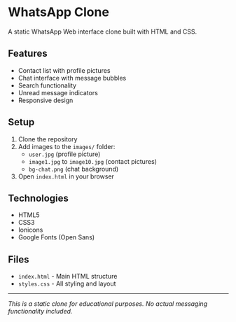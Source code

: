 # WhatsApp Clone

A static WhatsApp Web interface clone built with HTML and CSS.

## Features

- Contact list with profile pictures
- Chat interface with message bubbles
- Search functionality
- Unread message indicators
- Responsive design

## Setup

1. Clone the repository
2. Add images to the `images/` folder:
   - `user.jpg` (profile picture)
   - `image1.jpg` to `image10.jpg` (contact pictures)
   - `bg-chat.png` (chat background)
3. Open `index.html` in your browser

## Technologies

- HTML5
- CSS3
- Ionicons
- Google Fonts (Open Sans)

## Files

- `index.html` - Main HTML structure
- `styles.css` - All styling and layout

---

*This is a static clone for educational purposes. No actual messaging functionality included.*